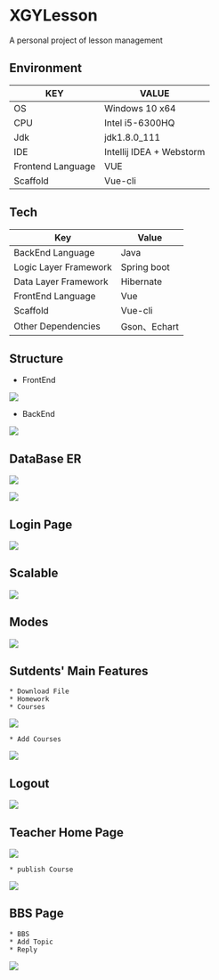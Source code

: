 # XGYLesson
A personal project of lesson management

## Environment

| KEY               | VALUE                    |
| ----------------- | ------------------------ |
| OS                | Windows 10 x64           |
| CPU               | Intel i5-6300HQ          |
| Jdk               | jdk1.8.0_111             |
| IDE               | Intellij IDEA + Webstorm |
| Frontend Language | VUE                      |
| Scaffold          | Vue-cli                  |



## Tech
| Key                   | Value       |
| --------------------- | ----------- |
| BackEnd Language      | Java        |
| Logic Layer Framework | Spring boot |
| Data Layer Framework  | Hibernate   |
| FrontEnd Language     | Vue         |
| Scaffold              | Vue-cli     |
| Other Dependencies    | Gson、Echart |



## Structure

* FrontEnd

![](https://github.com/BryceTsui/XGYLesson/blob/master/images/Structure_FE_CN.png)
* BackEnd

![](https://github.com/BryceTsui/XGYLesson/blob/master/images/Structure_BE_CN.png)

## DataBase ER



![](https://github.com/BryceTsui/XGYLesson/blob/master/images/ER_EN.png)

![](https://github.com/BryceTsui/XGYLesson/blob/master/images/ER_CN.png)




## Login Page

![](https://github.com/BryceTsui/XGYLesson/blob/master/gif/login.gif)

## Scalable
![](https://github.com/BryceTsui/XGYLesson/blob/master/gif/scalable.gif)

## Modes
![](https://github.com/BryceTsui/XGYLesson/blob/master/gif/features.gif)
## Sutdents' Main Features
``` 
* Download File
* Homework
* Courses
```
![](https://github.com/BryceTsui/XGYLesson/blob/master/gif/mainFeature.gif)

```
* Add Courses
```
![](https://github.com/BryceTsui/XGYLesson/blob/master/gif/addCourse.gif)


## Logout
![](https://github.com/BryceTsui/XGYLesson/blob/master/gif/logout.gif)
## Teacher Home Page
![](https://github.com/BryceTsui/XGYLesson/blob/master/gif/t_main.gif) 

```
* publish Course
```
![](https://github.com/BryceTsui/XGYLesson/blob/master/gif/publish.gif) 

## BBS Page
```
* BBS
* Add Topic
* Reply
```
![](https://github.com/BryceTsui/XGYLesson/blob/master/gif/BBS.gif)
